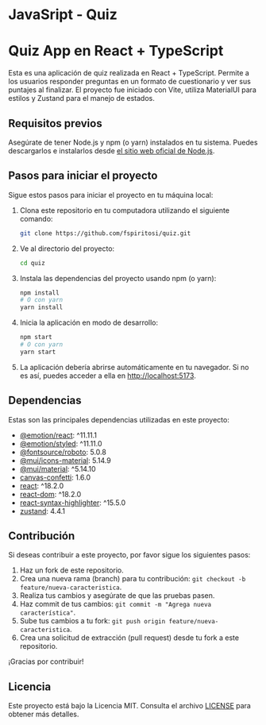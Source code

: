 # JavaSript - Quiz


# Quiz App en React + TypeScript

Esta es una aplicación de quiz realizada en React + TypeScript. Permite a los usuarios responder preguntas en un formato de cuestionario y ver sus puntajes al finalizar. El proyecto fue iniciado con Vite, utiliza MaterialUI para estilos y Zustand para el manejo de estados.

## Requisitos previos

Asegúrate de tener Node.js y npm (o yarn) instalados en tu sistema. Puedes descargarlos e instalarlos desde [el sitio web oficial de Node.js](https://nodejs.org/).

## Pasos para iniciar el proyecto

Sigue estos pasos para iniciar el proyecto en tu máquina local:

1. Clona este repositorio en tu computadora utilizando el siguiente comando:

   ```bash
   git clone https://github.com/fspiritosi/quiz.git
   ```

2. Ve al directorio del proyecto:

   ```bash
   cd quiz
   ```

3. Instala las dependencias del proyecto usando npm (o yarn):

   ```bash
   npm install
   # O con yarn
   yarn install
   ```

4. Inicia la aplicación en modo de desarrollo:

   ```bash
   npm start 
   # O con yarn
   yarn start
   ```

5. La aplicación debería abrirse automáticamente en tu navegador. Si no es así, puedes acceder a ella en [http://localhost:5173](http://localhost:5173).

## Dependencias

Estas son las principales dependencias utilizadas en este proyecto:

- [@emotion/react](https://www.npmjs.com/package/@emotion/react): ^11.11.1
- [@emotion/styled](https://www.npmjs.com/package/@emotion/styled): ^11.11.0
- [@fontsource/roboto](https://www.npmjs.com/package/@fontsource/roboto): 5.0.8
- [@mui/icons-material](https://www.npmjs.com/package/@mui/icons-material): 5.14.9
- [@mui/material](https://www.npmjs.com/package/@mui/material): ^5.14.10
- [canvas-confetti](https://www.npmjs.com/package/canvas-confetti): 1.6.0
- [react](https://www.npmjs.com/package/react): ^18.2.0
- [react-dom](https://www.npmjs.com/package/react-dom): ^18.2.0
- [react-syntax-highlighter](https://www.npmjs.com/package/react-syntax-highlighter): ^15.5.0
- [zustand](https://www.npmjs.com/package/zustand): 4.4.1

## Contribución

Si deseas contribuir a este proyecto, por favor sigue los siguientes pasos:

1. Haz un fork de este repositorio.
2. Crea una nueva rama (branch) para tu contribución: `git checkout -b feature/nueva-caracteristica`.
3. Realiza tus cambios y asegúrate de que las pruebas pasen.
4. Haz commit de tus cambios: `git commit -m "Agrega nueva característica"`.
5. Sube tus cambios a tu fork: `git push origin feature/nueva-caracteristica`.
6. Crea una solicitud de extracción (pull request) desde tu fork a este repositorio.

¡Gracias por contribuir!

## Licencia

Este proyecto está bajo la Licencia MIT. Consulta el archivo [LICENSE](LICENSE) para obtener más detalles.
